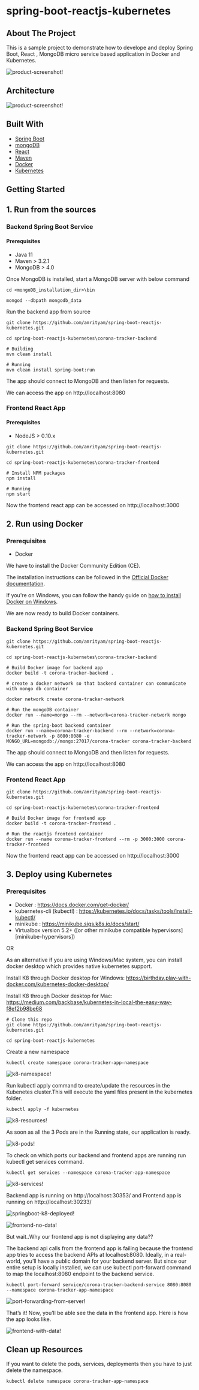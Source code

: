 <!-- PROJECT SHIELDS -->
# spring-boot-reactjs-kubernetes

<!-- ABOUT THE PROJECT -->
## About The Project
This is a sample project to demonstrate how to develope and deploy Spring Boot, React , MongoDB micro service based application in  Docker and Kubernetes.

![product-screenshot!](/images/product-screenshot.png)

## Architecture

![product-screenshot!](/images/architecture-diagram.png)

## Built With

* [Spring Boot](https://spring.io/projects/spring-boot)
* [mongoDB](https://www.mongodb.com/)
* [React](https://reactjs.org/)
* [Maven](https://maven.apache.org/)
* [Docker](https://www.docker.com/)
* [Kubernetes](https://kubernetes.io/)

<!-- GETTING STARTED -->
## Getting Started

## 1. Run from the sources

### Backend Spring Boot Service

#### Prerequisites
* Java 11
* Maven > 3.2.1
* MongoDB > 4.0

Once MongoDB is installed, start a MongoDB server with below command 
```
cd <mongoDB_installation_dir>\bin

mongod --dbpath mongodb_data
```
Run the backend app from source

```
git clone https://github.com/amrityam/spring-boot-reactjs-kubernetes.git

cd spring-boot-reactjs-kubernetes\corona-tracker-backend

# Building
mvn clean install

# Running
mvn clean install spring-boot:run
```
The app should connect to MongoDB and then listen for requests.

We can access the app on http://localhost:8080


### Frontend React App

#### Prerequisites
* NodeJS > 0.10.x

```
git clone https://github.com/amrityam/spring-boot-reactjs-kubernetes.git

cd spring-boot-reactjs-kubernetes\corona-tracker-frontend

# Install NPM packages
npm install

# Running
npm start
```

Now the frontend react app can be accessed on http://localhost:3000


## 2. Run using Docker

### Prerequisites
* Docker

We have to install the Docker Community Edition (CE).

The installation instructions can be followed in the [Official Docker documentation](https://docs.docker.com/get-docker/).


If you're on Windows, you can follow the handy guide on [how to install Docker on Windows](https://learnk8s.io/installing-docker-kubernetes-windows).

We are now ready to build Docker containers.

### Backend Spring Boot Service

```
git clone https://github.com/amrityam/spring-boot-reactjs-kubernetes.git

cd spring-boot-reactjs-kubernetes\corona-tracker-backend

# Build Docker image for backend app
docker build -t corona-tracker-backend .

# create a docker network so that backend container can communicate with mongo db container

docker network create corona-tracker-network

# Run the mongoDB container
docker run --name=mongo --rm --network=corona-tracker-network mongo

# Run the spring-boot backend container
docker run --name=corona-tracker-backend --rm --network=corona-tracker-network -p 8080:8080 -e MONGO_URL=mongodb://mongo:27017/corona-tracker corona-tracker-backend

```

The app should connect to MongoDB and then listen for requests.

We can access the app on http://localhost:8080

### Frontend React App

```
git clone https://github.com/amrityam/spring-boot-reactjs-kubernetes.git

cd spring-boot-reactjs-kubernetes\corona-tracker-frontend

# Build Docker image for frontend app
docker build -t corona-tracker-frontend .

# Run the reactjs frontend container
docker run --name corona-tracker-frontend --rm -p 3000:3000 corona-tracker-frontend

```
Now the frontend react app can be accessed on http://localhost:3000


## 3. Deploy using Kubernetes

### Prerequisites
* Docker : https://docs.docker.com/get-docker/
* kubernetes-cli (kubectl) : https://kubernetes.io/docs/tasks/tools/install-kubectl/
* minikube : https://minikube.sigs.k8s.io/docs/start/ 
* Virtualbox version 5.2+ ([or other minikube compatible hypervisors][minikube-hypervisors])

OR

As an alternative if you are using Windows/Mac system, you can install docker desktop which provides native kubernetes support.

Install K8 through Docker desktop for Windows: https://birthday.play-with-docker.com/kubernetes-docker-desktop/

Install K8 through Docker desktop for Mac: https://medium.com/backbase/kubernetes-in-local-the-easy-way-f8ef2b98be68

```
# Clone this repo
git clone https://github.com/amrityam/spring-boot-reactjs-kubernetes.git

cd spring-boot-reactjs-kubernetes
```

Create a new namespace
```
kubectl create namespace corona-tracker-app-namespace
```

![k8-namespace!](/images/k8-namespace-created.png)

Run kubectl apply command to create/update the resources in the Kubenetes cluster.This will execute the yaml files present in the kubernetes folder.
```
kubectl apply -f kubernetes
```

![k8-resources!](/images/k8-resources-created.png)

As soon as all the 3 Pods are in the Running state, our application is ready.

![k8-pods!](/images/check-running-pods.png)

To check on which ports our backend and frontend apps are running run kubectl get services command.
```
kubectl get services --namespace corona-tracker-app-namespace
```

![k8-services!](/images/k8-services.png)

Backend app is running on http://localhost:30353/ and Frontend app is running on http://localhost:30233/


![springboot-k8-deployed!](/images/springboot-k8-deployed.png)


![frontend-no-data!](/images/frontend-no-data.png)


But wait..Why our frontend app is not displaying any data??

The backend api calls from the frontend app is failing because the frontend app tries to access the backend APIs at localhost:8080. Ideally, in a real-world, you’ll have a public domain for your backend server. But since our entire setup is locally installed, we can use kubectl port-forward command to map the localhost:8080 endpoint to the backend service.

```
kubectl port-forward service/corona-tracker-backend-service 8080:8080 --namespace corona-tracker-app-namespace
```

![port-forwarding-from-server!](/images/port-forwarding-from-server.png)

That’s it! Now, you’ll be able see the data in the frontend app. Here is how the app looks like.

![frontend-with-data!](/images/frontend-with-data.png)

## Clean up Resources
If you want to delete the pods, services, deployments then you have to just delete the namespace.

```
kubectl delete namespace corona-tracker-app-namespace
```



